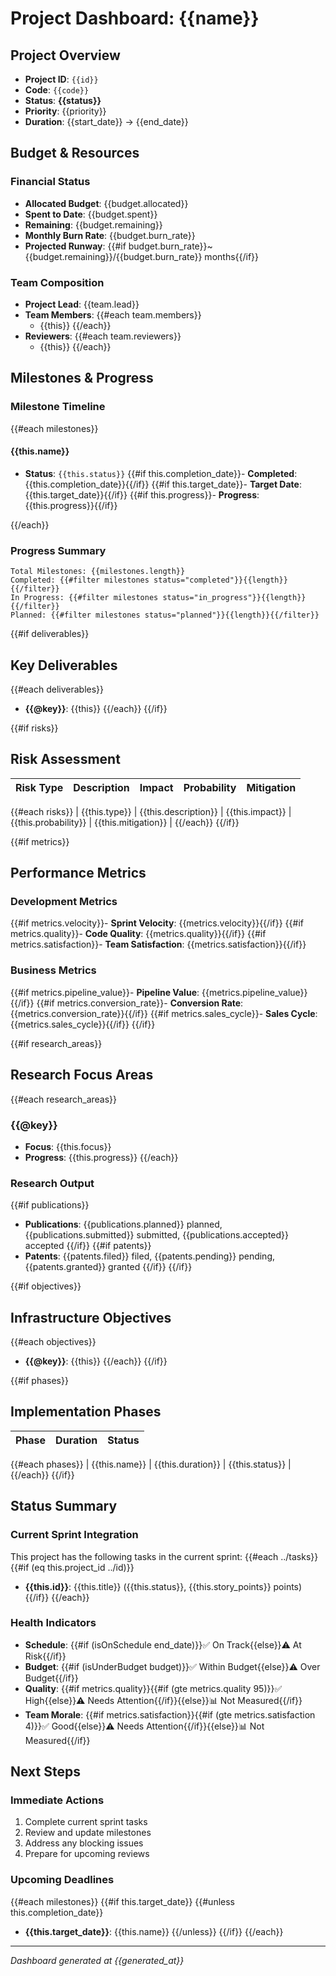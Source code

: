 # Project Dashboard: {{name}}

## Project Overview
- **Project ID**: `{{id}}`
- **Code**: `{{code}}`
- **Status**: **{{status}}**
- **Priority**: {{priority}}
- **Duration**: {{start_date}} → {{end_date}}

## Budget & Resources

### Financial Status
- **Allocated Budget**: {{budget.allocated}}
- **Spent to Date**: {{budget.spent}}
- **Remaining**: {{budget.remaining}}
- **Monthly Burn Rate**: {{budget.burn_rate}}
- **Projected Runway**: {{#if budget.burn_rate}}~{{budget.remaining}}/{{budget.burn_rate}} months{{/if}}

### Team Composition
- **Project Lead**: {{team.lead}}
- **Team Members**: 
{{#each team.members}}
  - {{this}}
{{/each}}
- **Reviewers**:
{{#each team.reviewers}}
  - {{this}}
{{/each}}

## Milestones & Progress

### Milestone Timeline
{{#each milestones}}
#### {{this.name}}
- **Status**: `{{this.status}}`
{{#if this.completion_date}}- **Completed**: {{this.completion_date}}{{/if}}
{{#if this.target_date}}- **Target Date**: {{this.target_date}}{{/if}}
{{#if this.progress}}- **Progress**: {{this.progress}}{{/if}}

{{/each}}

### Progress Summary
```
Total Milestones: {{milestones.length}}
Completed: {{#filter milestones status="completed"}}{{length}}{{/filter}}
In Progress: {{#filter milestones status="in_progress"}}{{length}}{{/filter}}
Planned: {{#filter milestones status="planned"}}{{length}}{{/filter}}
```

{{#if deliverables}}
## Key Deliverables
{{#each deliverables}}
- **{{@key}}**: {{this}}
{{/each}}
{{/if}}

{{#if risks}}
## Risk Assessment

| Risk Type | Description | Impact | Probability | Mitigation |
|-----------|-------------|--------|-------------|------------|
{{#each risks}}
| {{this.type}} | {{this.description}} | {{this.impact}} | {{this.probability}} | {{this.mitigation}} |
{{/each}}
{{/if}}

{{#if metrics}}
## Performance Metrics

### Development Metrics
{{#if metrics.velocity}}- **Sprint Velocity**: {{metrics.velocity}}{{/if}}
{{#if metrics.quality}}- **Code Quality**: {{metrics.quality}}{{/if}}
{{#if metrics.satisfaction}}- **Team Satisfaction**: {{metrics.satisfaction}}{{/if}}

### Business Metrics
{{#if metrics.pipeline_value}}- **Pipeline Value**: {{metrics.pipeline_value}}{{/if}}
{{#if metrics.conversion_rate}}- **Conversion Rate**: {{metrics.conversion_rate}}{{/if}}
{{#if metrics.sales_cycle}}- **Sales Cycle**: {{metrics.sales_cycle}}{{/if}}
{{/if}}

{{#if research_areas}}
## Research Focus Areas

{{#each research_areas}}
### {{@key}}
- **Focus**: {{this.focus}}
- **Progress**: {{this.progress}}
{{/each}}

### Research Output
{{#if publications}}
- **Publications**: {{publications.planned}} planned, {{publications.submitted}} submitted, {{publications.accepted}} accepted
{{/if}}
{{#if patents}}
- **Patents**: {{patents.filed}} filed, {{patents.pending}} pending, {{patents.granted}} granted
{{/if}}
{{/if}}

{{#if objectives}}
## Infrastructure Objectives

{{#each objectives}}
- **{{@key}}**: {{this}}
{{/each}}
{{/if}}

{{#if phases}}
## Implementation Phases

| Phase | Duration | Status |
|-------|----------|--------|
{{#each phases}}
| {{this.name}} | {{this.duration}} | {{this.status}} |
{{/each}}
{{/if}}

## Status Summary

### Current Sprint Integration
This project has the following tasks in the current sprint:
{{#each ../tasks}}
{{#if (eq this.project_id ../id)}}
- **{{this.id}}**: {{this.title}} ({{this.status}}, {{this.story_points}} points)
{{/if}}
{{/each}}

### Health Indicators
- **Schedule**: {{#if (isOnSchedule end_date)}}✅ On Track{{else}}⚠️ At Risk{{/if}}
- **Budget**: {{#if (isUnderBudget budget)}}✅ Within Budget{{else}}⚠️ Over Budget{{/if}}
- **Quality**: {{#if metrics.quality}}{{#if (gte metrics.quality 95)}}✅ High{{else}}⚠️ Needs Attention{{/if}}{{else}}📊 Not Measured{{/if}}
- **Team Morale**: {{#if metrics.satisfaction}}{{#if (gte metrics.satisfaction 4)}}✅ Good{{else}}⚠️ Needs Attention{{/if}}{{else}}📊 Not Measured{{/if}}

## Next Steps

### Immediate Actions
1. Complete current sprint tasks
2. Review and update milestones
3. Address any blocking issues
4. Prepare for upcoming reviews

### Upcoming Deadlines
{{#each milestones}}
{{#if this.target_date}}
{{#unless this.completion_date}}
- **{{this.target_date}}**: {{this.name}}
{{/unless}}
{{/if}}
{{/each}}

---
*Dashboard generated at {{generated_at}}*